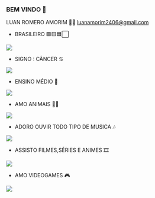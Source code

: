 ### BEM VINDO 🖤

LUAN ROMERO AMORIM 🧑🏻 
luanamorim2406@gmail.com

- BRASILEIRO 🟩🟨🟦⬜

![](https://media1.tenor.com/m/srVYcMgGtG8AAAAd/brazil-flag-gif.gif)

- SIGNO : CÂNCER ♋

![](https://media1.tenor.com/m/dR-yFEP3SlwAAAAC/astrology-cancer.gif)

- ENSINO MÉDIO 📙

![](https://media1.tenor.com/m/iA0z7L1e0j4AAAAC/education-students.gif)

- AMO ANIMAIS 🐶🐱

![](https://media1.tenor.com/m/Qih9-OgMiLMAAAAC/lalamoiso-cat.gif)
  
- ADORO OUVIR TODO TIPO DE MUSICA 🎶

![](https://media1.tenor.com/m/mZ2TFt7WPD0AAAAC/baby.gif)

- ASSISTO FILMES,SÉRIES E ANIMES 🎞

![](https://media1.tenor.com/m/98Hiwk0k0w0AAAAC/assistindo-watching-movie.gif)

- AMO VIDEOGAMES 🎮

![](https://media1.tenor.com/m/NCdI2fOl-tQAAAAC/bart-simpson-video-games.gif)
